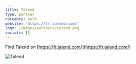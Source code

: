 ```yaml
---
title: Talend
type: partner
category: gold
website: 'https://fr.talend.com/'
logo: /images/partners/talend.png
socials: []
---
```


Find Talend on [https://fr.talend.com/](https://fr.talend.com/)

![Talend](/images/partners/talend.png)
